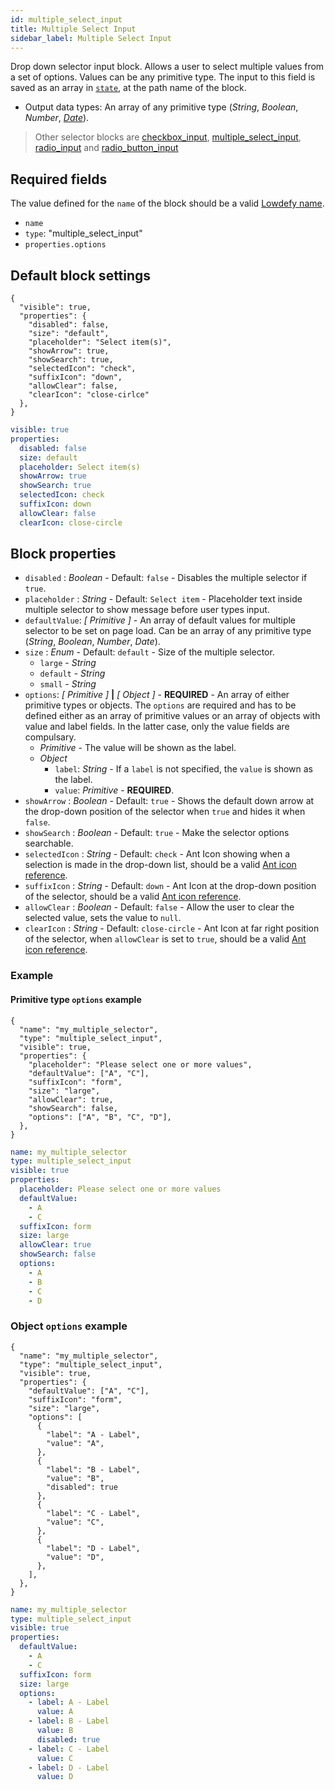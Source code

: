 ```yaml
---
id: multiple_select_input
title: Multiple Select Input
sidebar_label: Multiple Select Input
---
```


Drop down selector input block. Allows a user to select multiple values from a set of options. Values can be any primitive type.
The input to this field is saved as an array in [`state`](concepts/state.md), at the path name of the block.

- Output data types: An array of any primitive type (_String_, _Boolean_, _Number_, [_Date_](date_input.md#date-type)).

> Other selector blocks are [checkbox_input](checkbox_input.md), [multiple_select_input](multiple_select_input.md), [radio_input](radio_input.md) and [radio_button_input](radio_button_input.md)

## Required fields

The value defined for the `name` of the block should be a valid [Lowdefy name](concepts/lowdefy-file.md#names-and-ids).

- `name`
- `type`: "multiple_select_input"
- `properties.options`

## Default block settings

<!--DOCUSAURUS_CODE_TABS-->
<!--JSON-->

```json5
{
  "visible": true,
  "properties": {
    "disabled": false,
    "size": "default",
    "placeholder": "Select item(s)",
    "showArrow": true,
    "showSearch": true,
    "selectedIcon": "check",
    "suffixIcon": "down",
    "allowClear": false,
    "clearIcon": "close-cirlce"
  },
}
```

<!--YAML-->

```yaml
visible: true
properties:
  disabled: false
  size: default
  placeholder: Select item(s)
  showArrow: true
  showSearch: true
  selectedIcon: check
  suffixIcon: down
  allowClear: false
  clearIcon: close-circle
```

<!--END_DOCUSAURUS_CODE_TABS-->

## Block properties

- `disabled` : _Boolean_ - Default: `false` - Disables the multiple selector if `true`.
- `placeholder` : _String_ - Default: `Select item` - Placeholder text inside multiple selector to show message before user types input.
- `defaultValue`: _[ Primitive ]_ - An array of default values for multiple selector to be set on page load. Can be an array of any primitive type (_String_, _Boolean_, _Number_, _Date_).
- `size` : _Enum_ - Default: `default` - Size of the multiple selector.
  - `large` - _String_
  - `default` - _String_
  - `small` - _String_
- `options`: _[ Primitive ]_ **|** _[ Object ]_ - **REQUIRED** - An array of either primitive types or objects. The `options` are required and has to be defined either as an array of primitive values or an array of objects with value and label fields. In the latter case, only the value fields are compulsary.
  - _Primitive_ - The value will be shown as the label.
  - _Object_
    - `label`: _String_ - If a `label` is not specified, the `value` is shown as the label.
    - `value`: _Primitive_ - **REQUIRED**.
- `showArrow` : _Boolean_ - Default: `true` - Shows the default down arrow at the drop-down position of the selector when `true` and hides it when `false`.
- `showSearch` : _Boolean_ - Default: `true` - Make the selector options searchable.
- `selectedIcon` : _String_ - Default: `check` - Ant Icon showing when a selection is made in the drop-down list, should be a valid [Ant icon reference](https://ant.design/components/icon/).
- `suffixIcon` : _String_ - Default: `down` - Ant Icon at the drop-down position of the selector, should be a valid [Ant icon reference](https://ant.design/components/icon/).
- `allowClear` : _Boolean_ - Default: `false` - Allow the user to clear the selected value, sets the value to `null`.
- `clearIcon` : _String_ - Default: `close-circle` - Ant Icon at far right position of the selector, when `allowClear` is set to `true`, should be a valid [Ant icon reference](https://ant.design/components/icon/).

### Example

#### Primitive type `options` example

<!--DOCUSAURUS_CODE_TABS-->
<!--JSON-->

```json5
{
  "name": "my_multiple_selector",
  "type": "multiple_select_input",
  "visible": true,
  "properties": {
    "placeholder": "Please select one or more values",
    "defaultValue": ["A", "C"],
    "suffixIcon": "form",
    "size": "large",
    "allowClear": true,
    "showSearch": false,
    "options": ["A", "B", "C", "D"],
  },
}
```

<!--YAML-->

```yaml
name: my_multiple_selector
type: multiple_select_input
visible: true
properties:
  placeholder: Please select one or more values
  defaultValue:
    - A
    - C
  suffixIcon: form
  size: large
  allowClear: true
  showSearch: false
  options:
    - A
    - B
    - C
    - D
```

<!--END_DOCUSAURUS_CODE_TABS-->

### Object `options` example

<!--DOCUSAURUS_CODE_TABS-->
<!--JSON-->

```json5
{
  "name": "my_multiple_selector",
  "type": "multiple_select_input",
  "visible": true,
  "properties": {
    "defaultValue": ["A", "C"],
    "suffixIcon": "form",
    "size": "large",
    "options": [
      {
        "label": "A - Label",
        "value": "A",
      },
      {
        "label": "B - Label",
        "value": "B",
        "disabled": true
      },
      {
        "label": "C - Label",
        "value": "C",
      },
      {
        "label": "D - Label",
        "value": "D",
      },
    ],
  },
}
```

<!--YAML-->

```yaml
name: my_multiple_selector
type: multiple_select_input
visible: true
properties:
  defaultValue:
    - A
    - C
  suffixIcon: form
  size: large
  options:
    - label: A - Label
      value: A
    - label: B - Label
      value: B
      disabled: true
    - label: C - Label
      value: C
    - label: D - Label
      value: D
```

<!--END_DOCUSAURUS_CODE_TABS-->
